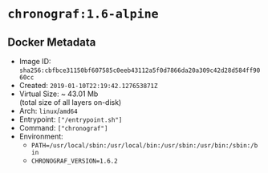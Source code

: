 # `chronograf:1.6-alpine`

## Docker Metadata

- Image ID: `sha256:cbfbce31150bf607585c0eeb43112a5f0d7866da20a309c42d28d584ff9060cc`
- Created: `2019-01-10T22:19:42.127653871Z`
- Virtual Size: ~ 43.01 Mb  
  (total size of all layers on-disk)
- Arch: `linux`/`amd64`
- Entrypoint: `["/entrypoint.sh"]`
- Command: `["chronograf"]`
- Environment:
  - `PATH=/usr/local/sbin:/usr/local/bin:/usr/sbin:/usr/bin:/sbin:/bin`
  - `CHRONOGRAF_VERSION=1.6.2`
